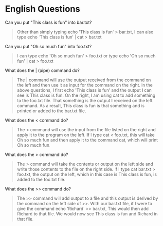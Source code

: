 # English Questions

Can you put "This class is fun" into bar.txt?

> Other than simply typing echo 'This class is fun' > bar.txt, I can also type echo 'This class is fun' | cat > bar.txt

Can you put "Oh so much fun" into foo.txt?

> I can type echo 'Oh so much fun' > foo.txt or type echo 'Oh so much fun' | cat > foo.txt

What does the | (pipe) command do?

> The | command will use the output received from the command on the left and then use it as input for the command on the right.
> In the above questions, I first echo 'This class is fun' and the output I can see is This class is fun. 
> On the right, I am using cat to add something to the foo.txt file. That something is the output I received on the left command.
> As a result, This class is fun is that something and is printed or added to the bar.txt file. 

What does the < command do?

> The < command will use the input from the file listed on the right and apply it to the program on the left.
> If I type cat < foo.txt, this will take Oh so much fun and then apply it to the command cat, which will print Oh so much fun.

What does the > command do?

> The > command will take the contents or output on the left side and write those contents to the file on the right side.
> If I type cat bar.txt > foo.txt, the output on the left, which in this case is This class is fun, is added to the foo.txt file.

What does the >> command do?

> The >> command will add output to a file and this output is derived by the command on the left side of >>. 
> With our bar.txt file, if I were to give the command echo 'Richard' >> bar.txt,
> This would then add Richard to that file. We would now see This class is fun and Richard in that file.
